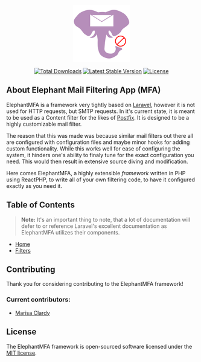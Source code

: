 <p align="center"><a href="https://elephantmfa.app"><img width="150px" height="150px" src="assets/img/logo.svg"></a></p>
<p align="center">
<a href="https://packagist.org/packages/elephantmfa/framework"><img alt="Total Downloads" src="https://poser.pugx.org/elephantmfa/framework/downloads"></a>
<a href="https://packagist.org/packages/elephantmfa/framework"><img alt="Latest Stable Version" src="https://poser.pugx.org/elephantmfa/framework/version"></a>
<a href="https://packagist.org/packages/elephantmfa/framework"><img alt="License" src="https://poser.pugx.org/elephantmfa/framework/license"></a>
</p>

## About Elephant Mail Filtering App (MFA)


ElephantMFA is a framework very tightly based on [Laravel](https://laravel.com), however it is not used for HTTP requests, but SMTP requests.
In it's current state, it is meant to be used as a Content filter for the likes of [Postfix](http://www.postfix.org/). It is designed to be a highly customizable mail filter.

The reason that this was made was because similar mail filters out there all are configured with configuration files and maybe minor hooks for adding custom functionality. While this works well for ease of configuring the system, it hinders one's ability to finaly tune for the exact configuration you need. This would then result in extensive source diving and modification.

Here comes ElephantMFA, a highly extensible *framework* written in PHP using ReactPHP, to write all of your own filtering code, to have it configured exactly as you need it.

## Table of Contents
> **Note:** It's an important thing to note, that a lot of documentation will defer to or reference Laravel's excellent documentation as ElephantMFA utilizes their components.

* [Home](README.md)
* [Filters](filters.md)

## Contributing

Thank you for considering contributing to the ElephantMFA framework!

### Current contributors:
 * [Marisa Clardy](https://clardy.eu)

## License

The ElephantMFA framework is open-sourced software licensed under the [MIT license](LICENSE.md).
